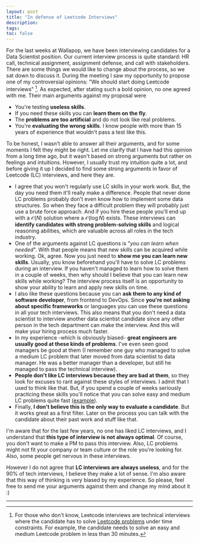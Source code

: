 ```yaml
---
layout: post
title: "In defense of Leetcode Interviews" 
description: 
tags:
toc: false
---
```


For the last weeks at Wallapop, we have been interviewing candidates for a Data Scientist position. Our current interview process is quite standard: HR call, technical assignment, assignment defense, and call with stakeholders. There are some things we would like to change about the process, so we sat down to discuss it. During the meeting I saw my opportunity to propose one of my controversial opinions: "We should start doing Leetcode interviews" [^1]. As expected, after stating such a bold opinion, no one agreed with me. Their main arguments against my proposal were

- You're testing **useless skills**.
- If you need these skills you can **learn them on the fly**.
- The **problems are too artificial** and do not look like real problems.
- You're **evaluating the wrong skills**. I know people with more than 15 years of experience that wouldn't pass a test like this.


To be honest, I wasn't able to answer all their arguments, and for some moments I felt they might be right. Let me clarify that I have had this opinion from a long time ago, but it wasn't based on strong arguments but rather on feelings and intuitions. However, I usually trust my intuition quite a lot, and before giving it up I decided to find some strong arguments in favor of Leetcode (LC) interviews, and here they are.

- I agree that you won't regularly use LC skills in your work work. But, the day you need them it'll really make a difference. People that never done LC problems probably don't even know how to implement some data structures. So when they face a difficult problem they will probably just use a brute force approach. And if you hire these people you'll end up with a $\mathcal{O}(N)$ solution where a $\mathcal{O}(\log N)$ exists. These interviews can **identify candidates with strong problem-solving skills** and logical reasoning abilities, which are valuable across all roles in the tech industry.
- One of the arguments against LC questions is "*you can learn when needed*". With that people means that new skills can be acquired while working. Ok, agree. Now you just need to **show me you can learn new skills**. Usually, you know beforehand you'll have to solve LC problems during an interview. If you haven't managed to learn how to solve them in a couple of weeks, then why should I believe that you can learn new skills while working? The interview process itself is an opportunity to show your ability to learn and apply new skills on time.
- I also like these questions because you can **ask them to any kind of software developer**, from frontend to DevOps. Since **you're not asking about specific frameworks** or languages you can use these questions in all your tech interviews. This also means that you don't need a data scientist to interview another data scientist candidate since any other person in the tech department can make the interview. And this will make your hiring process much faster.
- In my experience -which is obviously biased- **great engineers are usually good at these kinds of problems**. I've even seen good managers be good at them (I remember one guy who managed to solve a medium LC problem that later moved from data scientist to data manager. He was a better manager than a developer, but still he managed to pass the technical interview).
- **People don't like LC interviews because they are bad at them**, so they look for excuses to rant against these styles of interviews. I admit that I used to think like that. But, if you spend a couple of weeks seriously practicing these skills you'll notice that you can solve easy and medium LC problems quite fast ([example](https://www.reddit.com/r/cscareerquestions/comments/iyv0qd/in_defense_of_leetcode/)).
- Finally, **I don't believe this is the only way to evaluate a candidate**. But it works great as a first filter. Later on the process you can talk with the candidate about their past work and stuff like that.

I'm aware that for the last few years, no one has liked LC interviews, and I understand that **this type of interview is not always optimal**. Of course, you don't want to make a PM to pass this interview. Also, LC problems might not fit your company or team culture or the role you're looking for. Also, some people get nervous in these interviews.

However I do not agree that **LC interviews are always useless**, and for the 90% of tech interviews, I believe they make a lot of sense. I'm also aware that this way of thinking is very biased by my experience. So please, feel free to send me your arguments against them and change my mind about it :)


---

[^1]: For those who don't know, Leetcode interviews are technical interviews where the candidate has to solve [Leetcode problems](https://leetcode.com/problemset/) under time constraints. For example, the candidate needs to solve an easy and medium Leetcode problem in less than 30 minutes.
